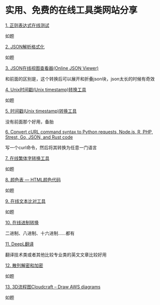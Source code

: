 # 实用、免费的在线工具类网站分享

[1. 正则表达式在线测试]("https://tool.chinaz.com/regex/")

如题

[2. JSON解析格式化]("https://www.sojson.com/")

如题

[3. JSON在线视图查看器(Online JSON Viewer)]("https://www.bejson.com/jsonviewernew/")

和前面的区别是，这个转换后可以展开和折叠json块，json太长的时候有奇效

[4. Unix时间戳(Unix timestamp)转换工具]("https://tool.chinaz.com/Tools/unixtime.aspx")

如题

[5. 时间戳(Unix timestamp)转换工具]("https://tool.lu/timestamp/")

没有前面那个好用，备胎

[6. Convert cURL command syntax to Python requests, Node.js, R, PHP, Strest, Go, JSON, and Rust code]("https://curl.trillworks.com/")

写一个curl命令，然后将其转换为任意一门语言

[7. 在线繁体字转换工具]("http://www.aies.cn/")

如题

[8. 颜色表 — HTML颜色代码]("https://htmlcolorcodes.com/zh/yanse-biao/")

如题

[9. 在线文本比对工具]("https://www.jq22.com/textDifference")

如题

[10. 在线进制转换]("https://tool.oschina.net/hexconvert/")

二进制、八进制、十六进制……都有

[11. DeepL翻译]("https://www.deepl.com/translator#en/zh")

翻译技术类或者其他比较专业类的英文文章比较好用

[12. 散列解密和加密]("https://www.sojson.com/hash.html")

如题

[13. 3D流程图Cloudcraft – Draw AWS diagrams]("https://www.cloudcraft.co/")

如题
